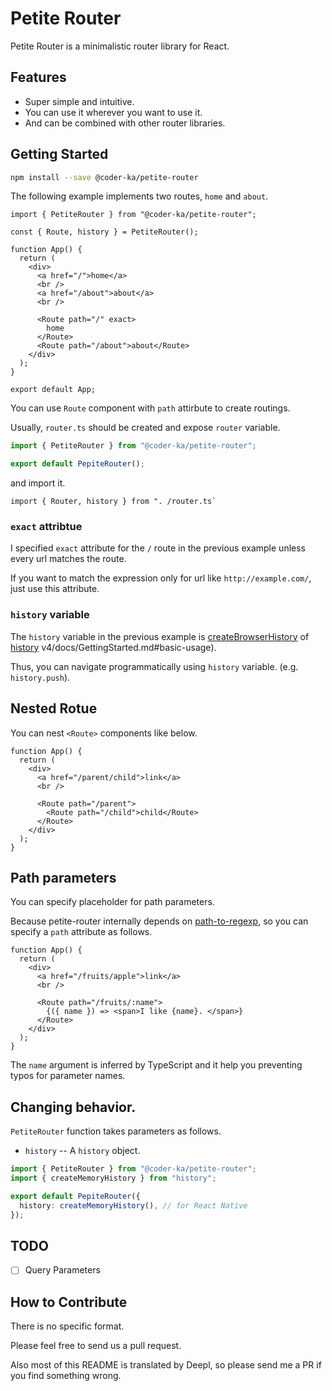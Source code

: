 # Petite Router

Petite Router is a minimalistic router library for React.

## Features

- Super simple and intuitive.
- You can use it wherever you want to use it.
- And can be combined with other router libraries.

## Getting Started

```bash
npm install --save @coder-ka/petite-router
```

The following example implements two routes, `home` and `about`.

```tsx
import { PetiteRouter } from "@coder-ka/petite-router";

const { Route, history } = PetiteRouter();

function App() {
  return (
    <div>
      <a href="/">home</a>
      <br />
      <a href="/about">about</a>
      <br />

      <Route path="/" exact>
        home
      </Route>
      <Route path="/about">about</Route>
    </div>
  );
}

export default App;
```

You can use `Route` component with `path` attirbute to create routings.

Usually, `router.ts` should be created and expose `router` variable.

```ts
import { PetiteRouter } from "@coder-ka/petite-router";

export default PepiteRouter();
```

and import it.

```tsx
import { Router, history } from ". /router.ts`
```

### `exact` attribtue

I specified `exact` attribute for the `/` route in the previous example unless every url matches the route.

If you want to match the expression only for url like `http://example.com/`, just use this attribute.

### `history` variable

The `history` variable in the previous example is [createBrowserHistory](https://github.com/remix-run/history/blob/) of [history](https://github.com/remix-run/history) v4/docs/GettingStarted.md#basic-usage).

Thus, you can navigate programmatically using `history` variable. (e.g. `history.push`).

## Nested Rotue

You can nest `<Route>` components like below.

```tsx
function App() {
  return (
    <div>
      <a href="/parent/child">link</a>
      <br />

      <Route path="/parent">
        <Route path="/child">child</Route>
      </Route>
    </div>
  );
}
```

## Path parameters

You can specify placeholder for path parameters.

Because petite-router internally depends on [path-to-regexp](https://github.com/pillarjs/path-to-regexp), so you can specify a `path` attribute as follows.

```tsx
function App() {
  return (
    <div>
      <a href="/fruits/apple">link</a>
      <br />

      <Route path="/fruits/:name">
        {({ name }) => <span>I like {name}. </span>}
      </Route>
    </div>
  );
}
```

The `name` argument is inferred by TypeScript and it help you preventing typos for parameter names.

## Changing behavior.

`PetiteRouter` function takes parameters as follows.

- `history` -- A `history` object.

```ts
import { PetiteRouter } from "@coder-ka/petite-router";
import { createMemoryHistory } from "history";

export default PepiteRouter({
  history: createMemoryHistory(), // for React Native
});
```

## TODO

- [ ] Query Parameters

## How to Contribute

There is no specific format.

Please feel free to send us a pull request.

Also most of this README is translated by Deepl, so please send me a PR if you find something wrong.
